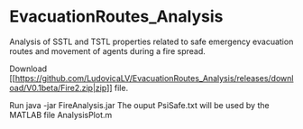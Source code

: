 # EvacuationRoutes_Analysis
Analysis of SSTL and TSTL properties related to safe emergency evacuation routes and movement of agents during a fire spread.

Download [[https://github.com/LudovicaLV/EvacuationRoutes_Analysis/releases/download/V0.1beta/Fire2.zip|zip]] file.

Run java -jar FireAnalysis.jar
The ouput PsiSafe.txt will be used by the MATLAB file AnalysisPlot.m
